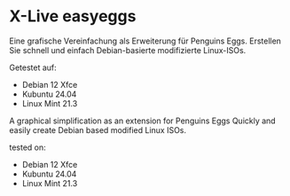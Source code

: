 # X-Live easyeggs


Eine grafische Vereinfachung als Erweiterung für Penguins Eggs. 
Erstellen Sie schnell und einfach Debian-basierte modifizierte Linux-ISOs.

Getestet auf:
- Debian 12 Xfce
- Kubuntu 24.04
- Linux Mint 21.3

A graphical simplification as an extension for Penguins Eggs
Quickly and easily create Debian based modified Linux ISOs.


tested on:
- Debian 12 Xfce
- Kubuntu 24.04
- Linux Mint 21.3

